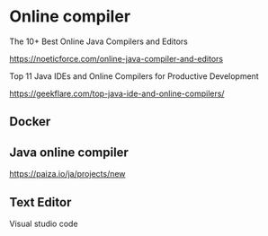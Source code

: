 # Online compiler

The 10+ Best Online Java Compilers and Editors

https://noeticforce.com/online-java-compiler-and-editors

Top 11 Java IDEs and Online Compilers for Productive Development

https://geekflare.com/top-java-ide-and-online-compilers/

## Docker

## Java online compiler

https://paiza.io/ja/projects/new

## Text Editor
Visual studio code
